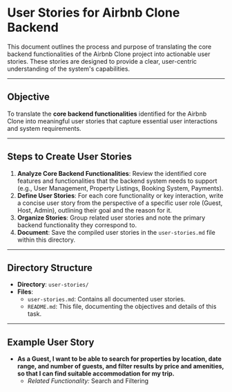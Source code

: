 # User Stories for Airbnb Clone Backend

This document outlines the process and purpose of translating the core backend functionalities of the Airbnb Clone project into actionable user stories. These stories are designed to provide a clear, user-centric understanding of the system's capabilities.

---

## Objective

To translate the **core backend functionalities** identified for the Airbnb Clone into meaningful user stories that capture essential user interactions and system requirements.

---

## Steps to Create User Stories

1.  **Analyze Core Backend Functionalities**: Review the identified core features and functionalities that the backend system needs to support (e.g., User Management, Property Listings, Booking System, Payments).
2.  **Define User Stories**: For each core functionality or key interaction, write a concise user story from the perspective of a specific user role (Guest, Host, Admin), outlining their goal and the reason for it.
3.  **Organize Stories**: Group related user stories and note the primary backend functionality they correspond to.
4.  **Document**: Save the compiled user stories in the `user-stories.md` file within this directory.

---

## Directory Structure

-   **Directory**: `user-stories/`
-   **Files**:
    -   `user-stories.md`: Contains all documented user stories.
    -   `README.md`: This file, documenting the objectives and details of this task.

---

## Example User Story

-   **As a Guest, I want to be able to search for properties by location, date range, and number of guests, and filter results by price and amenities, so that I can find suitable accommodation for my trip.**
    * *Related Functionality:* Search and Filtering

